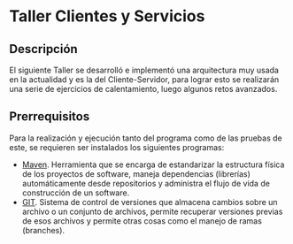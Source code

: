 # Taller Clientes y Servicios
## Descripción 
El siguiente Taller se desarrolló e implementó una arquitectura muy usada en la actualidad y es la del Cliente-Servidor, para lograr esto se realizarán una serie de ejercicios
de calentamiento, luego algunos retos avanzados.

## Prerrequisitos
Para la realización y ejecución tanto del programa como de las pruebas de este, se requieren ser instalados los siguientes programas:
* [Maven](https://maven.apache.org/). Herramienta que se encarga de estandarizar la estructura física de los proyectos de software, maneja dependencias (librerías) automáticamente desde repositorios y administra el flujo de vida de construcción de un software.
* [GIT](https://git-scm.com/). Sistema de control de versiones que almacena cambios sobre un archivo o un conjunto de archivos, permite recuperar versiones previas de esos archivos y permite otras cosas como el manejo de ramas (branches).
